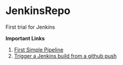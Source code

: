 # JenkinsRepo
First trial for Jenkins

<b>Important Links</b>
1.  [First Simple Pipeline](https://jenkins.io/doc/book/pipeline/getting-started/)
2.  [Trigger a Jenkins build from a github push](https://medium.com/@marc_best/trigger-a-jenkins-build-from-a-github-push-b922468ef1ae)
